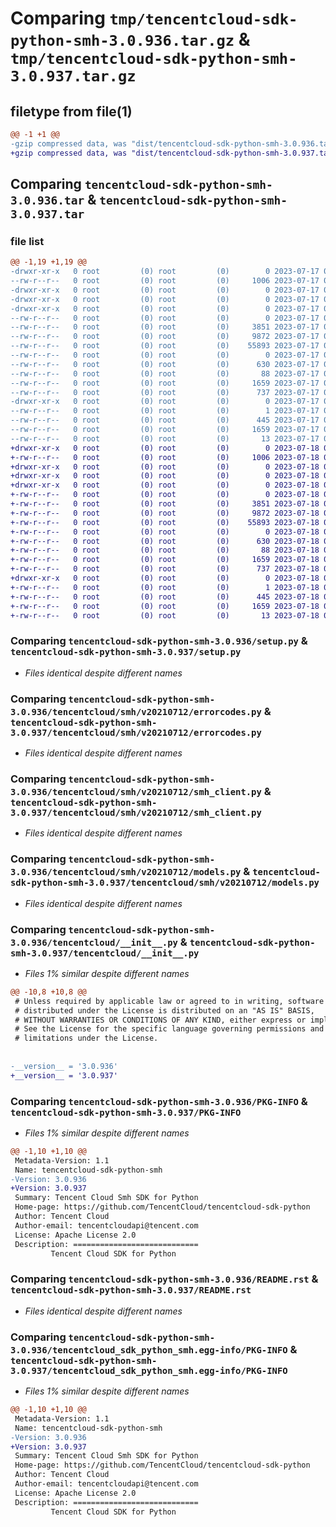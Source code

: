 # Comparing `tmp/tencentcloud-sdk-python-smh-3.0.936.tar.gz` & `tmp/tencentcloud-sdk-python-smh-3.0.937.tar.gz`

## filetype from file(1)

```diff
@@ -1 +1 @@
-gzip compressed data, was "dist/tencentcloud-sdk-python-smh-3.0.936.tar", last modified: Mon Jul 17 00:33:42 2023, max compression
+gzip compressed data, was "dist/tencentcloud-sdk-python-smh-3.0.937.tar", last modified: Tue Jul 18 00:29:41 2023, max compression
```

## Comparing `tencentcloud-sdk-python-smh-3.0.936.tar` & `tencentcloud-sdk-python-smh-3.0.937.tar`

### file list

```diff
@@ -1,19 +1,19 @@
-drwxr-xr-x   0 root         (0) root         (0)        0 2023-07-17 00:33:42.000000 tencentcloud-sdk-python-smh-3.0.936/
--rw-r--r--   0 root         (0) root         (0)     1006 2023-07-17 00:33:42.000000 tencentcloud-sdk-python-smh-3.0.936/setup.py
-drwxr-xr-x   0 root         (0) root         (0)        0 2023-07-17 00:33:42.000000 tencentcloud-sdk-python-smh-3.0.936/tencentcloud/
-drwxr-xr-x   0 root         (0) root         (0)        0 2023-07-17 00:33:42.000000 tencentcloud-sdk-python-smh-3.0.936/tencentcloud/smh/
-drwxr-xr-x   0 root         (0) root         (0)        0 2023-07-17 00:33:42.000000 tencentcloud-sdk-python-smh-3.0.936/tencentcloud/smh/v20210712/
--rw-r--r--   0 root         (0) root         (0)        0 2023-07-17 00:33:42.000000 tencentcloud-sdk-python-smh-3.0.936/tencentcloud/smh/v20210712/__init__.py
--rw-r--r--   0 root         (0) root         (0)     3851 2023-07-17 00:33:42.000000 tencentcloud-sdk-python-smh-3.0.936/tencentcloud/smh/v20210712/errorcodes.py
--rw-r--r--   0 root         (0) root         (0)     9872 2023-07-17 00:33:42.000000 tencentcloud-sdk-python-smh-3.0.936/tencentcloud/smh/v20210712/smh_client.py
--rw-r--r--   0 root         (0) root         (0)    55893 2023-07-17 00:33:42.000000 tencentcloud-sdk-python-smh-3.0.936/tencentcloud/smh/v20210712/models.py
--rw-r--r--   0 root         (0) root         (0)        0 2023-07-17 00:33:42.000000 tencentcloud-sdk-python-smh-3.0.936/tencentcloud/smh/__init__.py
--rw-r--r--   0 root         (0) root         (0)      630 2023-07-17 00:33:42.000000 tencentcloud-sdk-python-smh-3.0.936/tencentcloud/__init__.py
--rw-r--r--   0 root         (0) root         (0)       88 2023-07-17 00:33:42.000000 tencentcloud-sdk-python-smh-3.0.936/setup.cfg
--rw-r--r--   0 root         (0) root         (0)     1659 2023-07-17 00:33:42.000000 tencentcloud-sdk-python-smh-3.0.936/PKG-INFO
--rw-r--r--   0 root         (0) root         (0)      737 2023-07-17 00:33:42.000000 tencentcloud-sdk-python-smh-3.0.936/README.rst
-drwxr-xr-x   0 root         (0) root         (0)        0 2023-07-17 00:33:42.000000 tencentcloud-sdk-python-smh-3.0.936/tencentcloud_sdk_python_smh.egg-info/
--rw-r--r--   0 root         (0) root         (0)        1 2023-07-17 00:33:42.000000 tencentcloud-sdk-python-smh-3.0.936/tencentcloud_sdk_python_smh.egg-info/dependency_links.txt
--rw-r--r--   0 root         (0) root         (0)      445 2023-07-17 00:33:42.000000 tencentcloud-sdk-python-smh-3.0.936/tencentcloud_sdk_python_smh.egg-info/SOURCES.txt
--rw-r--r--   0 root         (0) root         (0)     1659 2023-07-17 00:33:42.000000 tencentcloud-sdk-python-smh-3.0.936/tencentcloud_sdk_python_smh.egg-info/PKG-INFO
--rw-r--r--   0 root         (0) root         (0)       13 2023-07-17 00:33:42.000000 tencentcloud-sdk-python-smh-3.0.936/tencentcloud_sdk_python_smh.egg-info/top_level.txt
+drwxr-xr-x   0 root         (0) root         (0)        0 2023-07-18 00:29:41.000000 tencentcloud-sdk-python-smh-3.0.937/
+-rw-r--r--   0 root         (0) root         (0)     1006 2023-07-18 00:29:41.000000 tencentcloud-sdk-python-smh-3.0.937/setup.py
+drwxr-xr-x   0 root         (0) root         (0)        0 2023-07-18 00:29:41.000000 tencentcloud-sdk-python-smh-3.0.937/tencentcloud/
+drwxr-xr-x   0 root         (0) root         (0)        0 2023-07-18 00:29:41.000000 tencentcloud-sdk-python-smh-3.0.937/tencentcloud/smh/
+drwxr-xr-x   0 root         (0) root         (0)        0 2023-07-18 00:29:41.000000 tencentcloud-sdk-python-smh-3.0.937/tencentcloud/smh/v20210712/
+-rw-r--r--   0 root         (0) root         (0)        0 2023-07-18 00:29:41.000000 tencentcloud-sdk-python-smh-3.0.937/tencentcloud/smh/v20210712/__init__.py
+-rw-r--r--   0 root         (0) root         (0)     3851 2023-07-18 00:29:41.000000 tencentcloud-sdk-python-smh-3.0.937/tencentcloud/smh/v20210712/errorcodes.py
+-rw-r--r--   0 root         (0) root         (0)     9872 2023-07-18 00:29:41.000000 tencentcloud-sdk-python-smh-3.0.937/tencentcloud/smh/v20210712/smh_client.py
+-rw-r--r--   0 root         (0) root         (0)    55893 2023-07-18 00:29:41.000000 tencentcloud-sdk-python-smh-3.0.937/tencentcloud/smh/v20210712/models.py
+-rw-r--r--   0 root         (0) root         (0)        0 2023-07-18 00:29:41.000000 tencentcloud-sdk-python-smh-3.0.937/tencentcloud/smh/__init__.py
+-rw-r--r--   0 root         (0) root         (0)      630 2023-07-18 00:29:41.000000 tencentcloud-sdk-python-smh-3.0.937/tencentcloud/__init__.py
+-rw-r--r--   0 root         (0) root         (0)       88 2023-07-18 00:29:41.000000 tencentcloud-sdk-python-smh-3.0.937/setup.cfg
+-rw-r--r--   0 root         (0) root         (0)     1659 2023-07-18 00:29:41.000000 tencentcloud-sdk-python-smh-3.0.937/PKG-INFO
+-rw-r--r--   0 root         (0) root         (0)      737 2023-07-18 00:29:41.000000 tencentcloud-sdk-python-smh-3.0.937/README.rst
+drwxr-xr-x   0 root         (0) root         (0)        0 2023-07-18 00:29:41.000000 tencentcloud-sdk-python-smh-3.0.937/tencentcloud_sdk_python_smh.egg-info/
+-rw-r--r--   0 root         (0) root         (0)        1 2023-07-18 00:29:41.000000 tencentcloud-sdk-python-smh-3.0.937/tencentcloud_sdk_python_smh.egg-info/dependency_links.txt
+-rw-r--r--   0 root         (0) root         (0)      445 2023-07-18 00:29:41.000000 tencentcloud-sdk-python-smh-3.0.937/tencentcloud_sdk_python_smh.egg-info/SOURCES.txt
+-rw-r--r--   0 root         (0) root         (0)     1659 2023-07-18 00:29:41.000000 tencentcloud-sdk-python-smh-3.0.937/tencentcloud_sdk_python_smh.egg-info/PKG-INFO
+-rw-r--r--   0 root         (0) root         (0)       13 2023-07-18 00:29:41.000000 tencentcloud-sdk-python-smh-3.0.937/tencentcloud_sdk_python_smh.egg-info/top_level.txt
```

### Comparing `tencentcloud-sdk-python-smh-3.0.936/setup.py` & `tencentcloud-sdk-python-smh-3.0.937/setup.py`

 * *Files identical despite different names*

### Comparing `tencentcloud-sdk-python-smh-3.0.936/tencentcloud/smh/v20210712/errorcodes.py` & `tencentcloud-sdk-python-smh-3.0.937/tencentcloud/smh/v20210712/errorcodes.py`

 * *Files identical despite different names*

### Comparing `tencentcloud-sdk-python-smh-3.0.936/tencentcloud/smh/v20210712/smh_client.py` & `tencentcloud-sdk-python-smh-3.0.937/tencentcloud/smh/v20210712/smh_client.py`

 * *Files identical despite different names*

### Comparing `tencentcloud-sdk-python-smh-3.0.936/tencentcloud/smh/v20210712/models.py` & `tencentcloud-sdk-python-smh-3.0.937/tencentcloud/smh/v20210712/models.py`

 * *Files identical despite different names*

### Comparing `tencentcloud-sdk-python-smh-3.0.936/tencentcloud/__init__.py` & `tencentcloud-sdk-python-smh-3.0.937/tencentcloud/__init__.py`

 * *Files 1% similar despite different names*

```diff
@@ -10,8 +10,8 @@
 # Unless required by applicable law or agreed to in writing, software
 # distributed under the License is distributed on an "AS IS" BASIS,
 # WITHOUT WARRANTIES OR CONDITIONS OF ANY KIND, either express or implied.
 # See the License for the specific language governing permissions and
 # limitations under the License.
 
 
-__version__ = '3.0.936'
+__version__ = '3.0.937'
```

### Comparing `tencentcloud-sdk-python-smh-3.0.936/PKG-INFO` & `tencentcloud-sdk-python-smh-3.0.937/PKG-INFO`

 * *Files 1% similar despite different names*

```diff
@@ -1,10 +1,10 @@
 Metadata-Version: 1.1
 Name: tencentcloud-sdk-python-smh
-Version: 3.0.936
+Version: 3.0.937
 Summary: Tencent Cloud Smh SDK for Python
 Home-page: https://github.com/TencentCloud/tencentcloud-sdk-python
 Author: Tencent Cloud
 Author-email: tencentcloudapi@tencent.com
 License: Apache License 2.0
 Description: ============================
         Tencent Cloud SDK for Python
```

### Comparing `tencentcloud-sdk-python-smh-3.0.936/README.rst` & `tencentcloud-sdk-python-smh-3.0.937/README.rst`

 * *Files identical despite different names*

### Comparing `tencentcloud-sdk-python-smh-3.0.936/tencentcloud_sdk_python_smh.egg-info/PKG-INFO` & `tencentcloud-sdk-python-smh-3.0.937/tencentcloud_sdk_python_smh.egg-info/PKG-INFO`

 * *Files 1% similar despite different names*

```diff
@@ -1,10 +1,10 @@
 Metadata-Version: 1.1
 Name: tencentcloud-sdk-python-smh
-Version: 3.0.936
+Version: 3.0.937
 Summary: Tencent Cloud Smh SDK for Python
 Home-page: https://github.com/TencentCloud/tencentcloud-sdk-python
 Author: Tencent Cloud
 Author-email: tencentcloudapi@tencent.com
 License: Apache License 2.0
 Description: ============================
         Tencent Cloud SDK for Python
```

